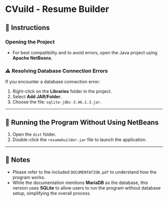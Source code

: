 # CVuild - Resume Builder

## 📌 Instructions

### Opening the Project
- For best compatibility and to avoid errors, open the Java project using **Apache NetBeans**.

### ⚠️ Resolving Database Connection Errors
If you encounter a database connection error:
1. Right-click on the **Libraries** folder in the project.
2. Select **Add JAR/Folder**.
3. Choose the file: `sqlite-jdbc-3.46.1.3.jar`.

---

## 🚀 Running the Program Without Using NetBeans

1. Open the `dist` folder.
2. Double-click the `resumebuilder.jar` file to launch the application.

---

## 📝 Notes

- Please refer to the included `DOCUMENTATION.pdf` to understand how the program works.
- While the documentation mentions **MariaDB** as the database, this version uses **SQLite** to allow users to run the program without database setup, simplifying the overall process.

